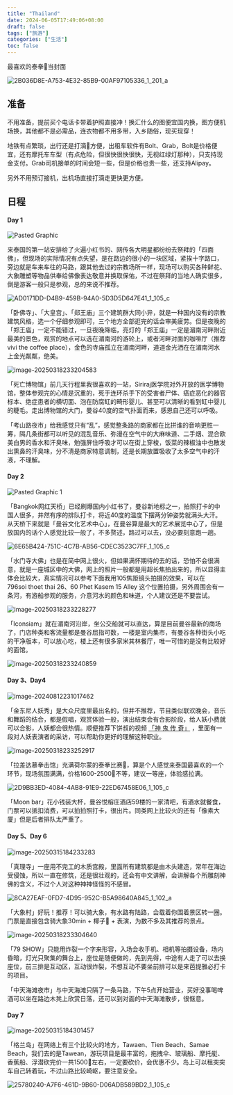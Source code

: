 ```yaml
---
title: "Thailand"
date: 2024-06-05T17:49:06+08:00
draft: false
tags: ["旅游"]
categories: ["生活"]
toc: false
---
```

最喜欢的泰拳🥊当封面

![2B036D8E-A753-4E32-85B9-00AF97105336_1_201_a](https://imgoldjii.oss-cn-beijing.aliyuncs.com/picgo/202503182347756.jpeg)

<!--more-->

## 准备
不用准备，提前买个电话卡带着护照直接冲！换汇什么的图便宜国内换，图方便机场换，其他都不是必需品，连衣物都不用多带，入乡随俗，现买现穿！

地铁有点繁琐，出行还是打滴🚖方便，出租车软件有Bolt、Grab，Bolt是价格便宜，还有摩托车车型（有点危险，但很快很快很快，无视红绿灯那种），只支持现金支付。Grab司机接单的时间会短一些，但是价格也贵一些，还支持Alipay。

另外不用预订接机，出机场直接打滴走更快更方便。

## 日程
#### Day 1
![Pasted Graphic](https://imgoldjii.oss-cn-beijing.aliyuncs.com/202406051731336.png)

来泰国的第一站安排给了火遍小红书的、网传各大明星都纷纷去祭拜的「四面佛」，但现场的实际情况有点失望，是在路边的很小的一块区域，紧挨十字路口，旁边就是车来车往的马路，跟其他去过的宗教场所一样，现场可以购买各种鲜花、大象雕塑等物品供奉给佛像表达敬意并换取保佑，不过在祭拜的当地人确实很多，倒是游客一般只是参观，总的来说不推荐。

![AD0171DD-D4B9-459B-94A0-5D3D5D647E41_1_105_c](https://imgoldjii.oss-cn-beijing.aliyuncs.com/picgo/202503162348772.jpeg)

「卧佛寺」、「大皇宫」、「郑王庙」三个建筑群大同小异，就是一种国内没有的宗教建筑风格，选一个仔细参观即可，三个地方全部逛完的话会审美疲劳。但是夜晚的「郑王庙」一定不能错过，一旦夜晚降临，亮灯的「郑王庙」一定是湄南河畔附近最美的景色，观赏的地点可以选在湄南河的游轮上，或者河畔对面的咖啡厅（推荐 vivi the coffee place），金色的寺庙孤立在湄南河畔，道道金光洒在在湄南河水上金光粼粼，绝美。

![image-20250318233204583](https://imgoldjii.oss-cn-beijing.aliyuncs.com/picgo/202503182332160.png)

「死亡博物馆」前几天行程里我很喜欢的一站，Siriraj医学院对外开放的医学博物馆，整体参观完的心情是沉重的，死于连环杀手下的受害者尸体、癌症恶化的器官标本、绝症患者的横切面、泡在防腐缸的畸形婴儿、甚至可以清晰的看到缸中婴儿的睫毛。走出博物馆的大门，曼谷40度的空气扑面而来，感恩自己还可以呼吸。

「考山路夜市」给我感觉只有“乱”，感觉整条路的商家都在比拼谁的音响更胜一筹，隔几条街都可以听见的混乱音乐、弥漫在空气中的大麻味道、二手烟、混合欧美白男的香水和汗臭味，勉强屏住呼吸才可以在街上穿梭，饭菜的辣椒油中也散发出熏鼻的汗臭味，分不清是商家特意调制，还是长期放置吸收了太多空气中的汗液，不理解。


#### Day 2
![Pasted Graphic 1](https://imgoldjii.oss-cn-beijing.aliyuncs.com/202406071632365.png)

「Bangkok网红天桥」已经刷爆国内小红书了，曼谷新地标之一，拍照打卡的中国人很多，井然有序的排队打卡，将近40度的温度下摆两分钟姿势就满头大汗。从天桥下来就是「曼谷文化艺术中心」，在曼谷算是最大的艺术展览中心了，但是放国内的话个人感觉比较一般了，不多赘述，路过可以去，没必要刻意跑一趟。

![6E65B424-751C-4C7B-AB56-CDEC3523C7FF_1_105_c](https://imgoldjii.oss-cn-beijing.aliyuncs.com/picgo/202503170007011.jpeg)

「水门寺大佛」也是在简中网上很火，但如果满怀期待的去的话，恐怕不会很满意，就是一座城区中的大佛，网上的照片一般都是用超长焦拍出来的，所以显得主体会比较大，真实情况可以参考下面我用105焦距镜头拍摄的效果，可以在 796soi thoet thai 26、60 Phet Kasem 15 Alley 这个位置拍摄，另外周围会有一条河，有游船参观的服务，介意河水的颜色和味道，个人建议还是不要尝试。

![image-20250318233228277](https://imgoldjii.oss-cn-beijing.aliyuncs.com/picgo/202503182332308.png)

「Iconsiam」就在湄南河沿岸，坐公交船就可以直达，算是目前曼谷最新的商场了，门店种类和客流量都是曼谷屈指可数，一楼是室内集市，有曼谷各种街头小吃的干净版本，可以放心吃，楼上还有很多家米其林餐厅，唯一可惜的是没有比较好的面馆。

![image-20250318233240859](https://imgoldjii.oss-cn-beijing.aliyuncs.com/picgo/202503182332887.png)

#### Day 3、Day4
![image-20240812231017462](https://imgoldjii.oss-cn-beijing.aliyuncs.com/picgo/202408122310523.png)

「金东尼人妖秀」是大众尺度里最出名的，但并不推荐，节目类似联欢晚会，音乐和舞蹈的结合，都是假唱，观赏体验一般，演出结束会有合影阶段，给人妖小费就可以合影，人妖都会很热情。顺便推荐下饼叔的视频 [「神 鬼 传 奇」](https://www.bilibili.com/video/BV19E4m1R761/?share_source=copy_web&vd_source=077a852cf5a4cf09748549d95a01026b) ，里面有一段对人妖表演者的采访，可以帮助你更好的理解这种职业。

![image-20250318233252917](https://imgoldjii.oss-cn-beijing.aliyuncs.com/picgo/202503182332953.png)

「拉差达慕拳击馆」充满荷尔蒙的泰拳比赛🥊，算是个人感觉来泰国最喜欢的一个环节，现场氛围满满，价格1600-2500🐷不等，建议一等座，体验感拉满。

![2D9BB3ED-4084-4AB8-91E9-22ED67458E06_1_105_c](https://imgoldjii.oss-cn-beijing.aliyuncs.com/picgo/202503162350580.jpeg)

「Moon bar」花小钱装大杯，曼谷悦榕庄酒店59楼的一家清吧，有酒水就餐食，门票可以抵扣消费，可以拍拍照打卡，很出片。同类网上比较火的还有「像素大厦」但是后者排队太严重了。

#### Day 5、Day 6
![image-20250315184233283](https://imgoldjii.oss-cn-beijing.aliyuncs.com/picgo/202503151842302.png)

「真理寺」一座用不完工的木质宫殿，里面所有建筑都是由木头建造，常年在海边受侵蚀，所以一直在修筑，还是很壮观的，还会有中文讲解，会讲解各个所雕刻神佛的含义，不过个人对这种神神怪怪的不感冒。

![8CA27EAF-0FD7-4D95-952C-B5A98640A845_1_102_a](https://imgoldjii.oss-cn-beijing.aliyuncs.com/picgo/202503162358493.jpeg)

「大象村」好玩！推荐！可以骑大象，有水路有陆路，会载着你围着景区转一圈。门票是直接包含骑大象30min + 椰子🥥 + 表演，为数不多及其推荐的景点。

![image-20250318233304640](https://imgoldjii.oss-cn-beijing.aliyuncs.com/picgo/202503182333699.png)

「79 SHOW」只能用炸裂一个字来形容，入场会收手机、相机等拍摄设备，场内昏暗，灯光只聚集的舞台上，座位是随便做的，先到先得，中途有人走了可以去换座位，前三排是互动区，互动很炸裂，不想互动不要坐前排可以是来芭提雅必打卡的项目。

「中天海滩夜市」与中天海滩只隔了一条马路，下午5点开始营业，买好没事喝啤酒可以坐在路边木凳上欣赏日落，还可以到对面的中天海滩散步，很惬意。

#### Day 7

![image-20250315184301457](https://imgoldjii.oss-cn-beijing.aliyuncs.com/picgo/202503151843481.png)

「格兰岛」在网络上有三个比较火的地方，Tawaen、Tien Beach、Samae Beach，我们去的是Tawean，游玩项目是最丰富的，拖拽伞、玻璃船、摩托艇、香蕉船、浮潜砍完价一共1500🐷左右，一定要砍价，会优惠不少。岛上可以租突突车自己转着玩，不过山路比较崎岖，要注意安全。

![25780240-A7F6-461D-9B60-D06ADB589BD2_1_105_c](https://imgoldjii.oss-cn-beijing.aliyuncs.com/picgo/202503170000996.jpeg)







